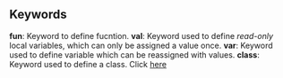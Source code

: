 ## Keywords
**fun**: Keyword to define fucntion.
**val**: Keyword used to define *read-only* local variables, which can only be assigned a value once.
**var**: Keyword used to define variable which can be reassigned with values.
**class**: Keyword used to define a class. Click [here](Kotlin/Classes%20and%20Objects/Classes)